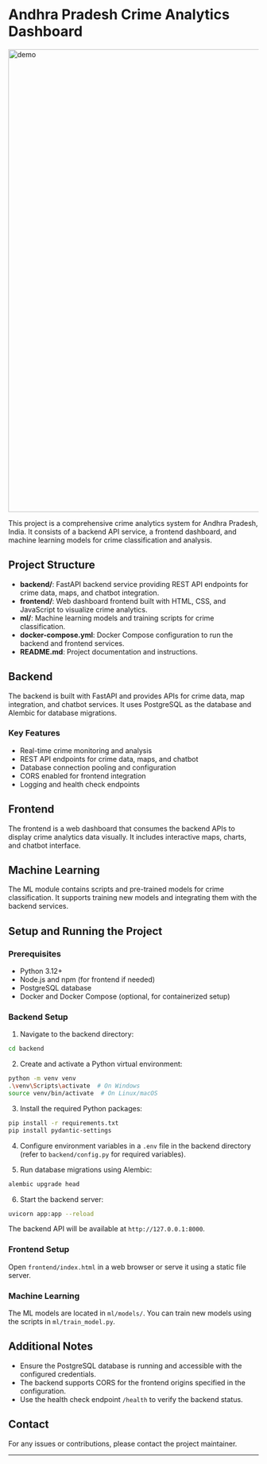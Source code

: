 # Andhra Pradesh Crime Analytics Dashboard

<img width="1920" height="932" alt="demo" src="https://github.com/user-attachments/assets/40eed735-953d-43ee-ad2a-7ca277432dba" />

This project is a comprehensive crime analytics system for Andhra Pradesh, India. It consists of a backend API service, a frontend dashboard, and machine learning models for crime classification and analysis.

## Project Structure

- **backend/**: FastAPI backend service providing REST API endpoints for crime data, maps, and chatbot integration.
- **frontend/**: Web dashboard frontend built with HTML, CSS, and JavaScript to visualize crime analytics.
- **ml/**: Machine learning models and training scripts for crime classification.
- **docker-compose.yml**: Docker Compose configuration to run the backend and frontend services.
- **README.md**: Project documentation and instructions.

## Backend

The backend is built with FastAPI and provides APIs for crime data, map integration, and chatbot services. It uses PostgreSQL as the database and Alembic for database migrations.

### Key Features

- Real-time crime monitoring and analysis
- REST API endpoints for crime data, maps, and chatbot
- Database connection pooling and configuration
- CORS enabled for frontend integration
- Logging and health check endpoints

## Frontend

The frontend is a web dashboard that consumes the backend APIs to display crime analytics data visually. It includes interactive maps, charts, and chatbot interface.

## Machine Learning

The ML module contains scripts and pre-trained models for crime classification. It supports training new models and integrating them with the backend services.

## Setup and Running the Project

### Prerequisites

- Python 3.12+
- Node.js and npm (for frontend if needed)
- PostgreSQL database
- Docker and Docker Compose (optional, for containerized setup)

### Backend Setup

1. Navigate to the backend directory:

```bash
cd backend
```

2. Create and activate a Python virtual environment:

```bash
python -m venv venv
.\venv\Scripts\activate  # On Windows
source venv/bin/activate  # On Linux/macOS
```

3. Install the required Python packages:

```bash
pip install -r requirements.txt
pip install pydantic-settings
```

4. Configure environment variables in a `.env` file in the backend directory (refer to `backend/config.py` for required variables).

5. Run database migrations using Alembic:

```bash
alembic upgrade head
```

6. Start the backend server:

```bash
uvicorn app:app --reload
```

The backend API will be available at `http://127.0.0.1:8000`.

### Frontend Setup

Open `frontend/index.html` in a web browser or serve it using a static file server.

### Machine Learning

The ML models are located in `ml/models/`. You can train new models using the scripts in `ml/train_model.py`.

## Additional Notes

- Ensure the PostgreSQL database is running and accessible with the configured credentials.
- The backend supports CORS for the frontend origins specified in the configuration.
- Use the health check endpoint `/health` to verify the backend status.

## Contact

For any issues or contributions, please contact the project maintainer.

---
